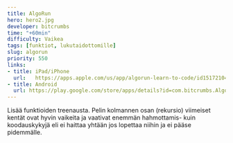 ```yaml
---
title: AlgoRun
hero: hero2.jpg
developer: bitcrumbs
time: "+60min"
difficulty: Vaikea
tags: [funktiot, lukutaidottomille]
slug: algorun
priority: 550
links:
- title: iPad/iPhone
  url:   https://apps.apple.com/us/app/algorun-learn-to-code/id1517210466
- title: Android
  url: https://play.google.com/store/apps/details?id=com.bitcrumbs.AlgoRunFree&hl=en&gl=US
---
```


Lisää funktioiden treenausta. Pelin kolmannen osan (rekursio) viimeiset kentät ovat hyvin vaikeita ja vaativat enemmän hahmottamis- kuin koodauskykyjä eli ei haittaa yhtään jos lopettaa niihin ja ei pääse pidemmälle.
